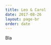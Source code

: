 ```yaml
---
title: Leo & Carol
date: 2017-08-26
layout: page-br
order: date
---
```


<div class="container-fluid">
Bla
</div>

